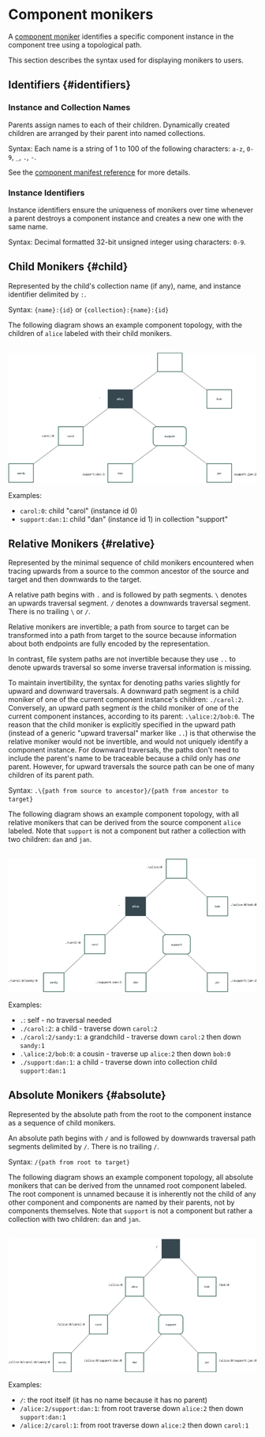 # Component monikers

A [component moniker][glossary.moniker] identifies a specific component instance
in the component tree using a topological path.

This section describes the syntax used for displaying monikers to users.

## Identifiers {#identifiers}

### Instance and Collection Names

Parents assign names to each of their children. Dynamically created children
are arranged by their parent into named collections.

Syntax: Each name is a string of 1 to 100 of the following characters:
`a-z`, `0-9`, `_`, `.`, `-`.

See the [component manifest reference][cml-reference] for more details.

### Instance Identifiers

Instance identifiers ensure the uniqueness of monikers over time whenever a
parent destroys a component instance and creates a new one with the same name.

Syntax: Decimal formatted 32-bit unsigned integer using characters: `0-9`.

## Child Monikers {#child}

Represented by the child's collection name (if any), name, and instance
identifier delimited by `:`.

Syntax: `{name}:{id}` or `{collection}:{name}:{id}`

The following diagram shows an example component topology,
with the children of `alice` labeled with their child monikers.

<br>![Diagram of Child Monikers](images/monikers_child.png)<br>

Examples:

- `carol:0`: child "carol" (instance id 0)
- `support:dan:1`: child "dan" (instance id 1) in collection "support"

## Relative Monikers {#relative}

Represented by the minimal sequence of child monikers encountered when tracing
upwards from a source to the common ancestor of the source and target and then
downwards to the target.

A relative path begins with `.` and is followed by path segments. ` \ ` denotes
an upwards traversal segment. `/` denotes a downwards traversal segment. There
is no trailing ` \ ` or `/`.

Relative monikers are invertible; a path from source to target can be
transformed into a path from target to the source because information about
both endpoints are fully encoded by the representation.

In contrast, file system paths are not invertible because they use `..`
to denote upwards traversal so some inverse traversal information is missing.

To maintain invertibility, the syntax for denoting paths varies slightly
for upward and downward traversals. A downward path segment is a child moniker
of one of the current component instance's children: `./carol:2`. Conversely,
an upward path segment *is* the child moniker of one of the current component
instances, according to its parent: `.\alice:2/bob:0`.
The reason that the child moniker is explicitly specified in the upward path
(instead of a generic "upward traversal" marker like `..`) is that otherwise the
relative moniker would not be invertible, and would not uniquely identify a
component instance. For downward traversals, the paths don't need to include
the parent's name to be traceable because a child only has *one* parent.
However, for upward traversals the source path can be one of many children of
its parent path.

Syntax: `.\{path from source to ancestor}/{path from ancestor to target}`

The following diagram shows an example component topology, with all relative
monikers that can be derived from the source component `alice` labeled. Note
that `support` is not a component but rather a collection with two
children: `dan` and `jan`.

<br>![Diagram of Relative Monikers](images/monikers_relative.png)<br>

Examples:

- `.`: self - no traversal needed
- `./carol:2`: a child - traverse down `carol:2`
- `./carol:2/sandy:1`: a grandchild - traverse down `carol:2` then down `sandy:1`
- `.\alice:2/bob:0`: a cousin - traverse up `alice:2` then down `bob:0`
- `./support:dan:1`: a child - traverse down into collection child `support:dan:1`

## Absolute Monikers {#absolute}

Represented by the absolute path from the root to the component instance as
a sequence of child monikers.

An absolute path begins with `/` and is followed by downwards traversal path
segments delimited by `/`. There is no trailing `/`.

Syntax: `/{path from root to target}`

The following diagram shows an example component topology, all absolute
monikers that can be derived from the unnamed root component labeled. The root
component is unnamed because it is inherently not the child of any other
component and components are named by their parents, not by components
themselves. Note that `support` is not a component but rather a collection with
two children: `dan` and `jan`.

<br>![Diagram of Absolute Monikers](images/monikers_absolute.png)<br>

Examples:

- `/`: the root itself (it has no name because it has no parent)
- `/alice:2/support:dan:1`: from root traverse down `alice:2` then down `support:dan:1`
- `/alice:2/carol:1`: from root traverse down `alice:2` then down `carol:1`

[glossary.moniker]: /docs/glossary/README.md#moniker
[cml-reference]: https://fuchsia.dev/reference/cml
